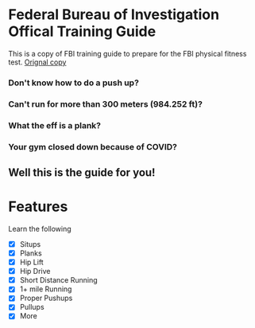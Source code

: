 # Federal Bureau of Investigation Offical Training Guide

This is a copy of FBI training guide to prepare for the FBI physical fitness test. [Orignal copy](https://www.fbijobs.gov/sites/default/files/pft-training-tips.pdf)

### Don't know how to do a push up?
### Can't run for more than 300 meters (984.252 ft)?
### What the eff is a plank?
### Your gym closed down because of COVID?

## Well this is the guide for you!


# Features

Learn the following

- [X] Situps
- [X] Planks
- [X] Hip Lift
- [X] Hip Drive
- [X] Short Distance Running
- [X] 1+ mile Running
- [X] Proper Pushups
- [X] Pullups
- [X] More
